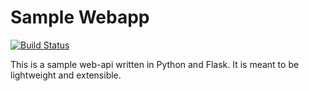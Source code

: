 Sample Webapp
======

[![Build Status](https://travis-ci.com/js-another-account/webapp.svg?branch=master)](https://travis-ci.com/js-another-account/webapp)

This is a sample web-api written in Python and Flask. It is meant to be lightweight and extensible.
